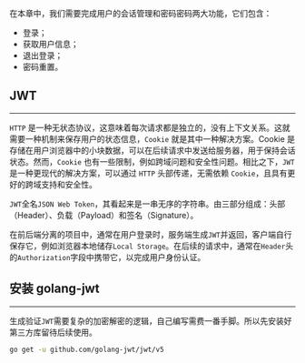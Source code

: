 
在本章中，我们需要完成用户的会话管理和密码密码两大功能，它们包含：
- 登录；
- 获取用户信息；
- 退出登录；
- 密码重置。

## JWT
---
`HTTP` 是一种无状态协议，这意味着每次请求都是独立的，没有上下文关系。这就需要一种机制来保存用户的状态信息，`Cookie` 就是其中一种解决方案。Cookie 是存储在用户浏览器中的小块数据，可以在后续请求中发送给服务器，用于保持会话状态。然而，`Cookie` 也有一些限制，例如跨域问题和安全性问题。相比之下，`JWT` 是一种更现代的解决方案，可以通过 `HTTP` 头部传递，无需依赖 `Cookie`，且具有更好的跨域支持和安全性。

`JWT`全名`JSON Web Token`，其看起来是一串无序的字符串。由三部分组成：头部（Header）、负载（Payload）和签名（Signature）。

在前后端分离的项目中，通常在用户登录时，服务端生成`JWT`并返回，客户端自行保存它，例如浏览器本地储存`Local Storage`。在后续的请求中，通常在`Header`头的`Authorization`字段中携带它，以完成用户身份认证。

## 安装 golang-jwt
---
生成验证`JWT`需要复杂的加密解密的逻辑，自己编写需费一番手脚。所以先安装好第三方库留待后续使用。

```bash
go get -u github.com/golang-jwt/jwt/v5
```

